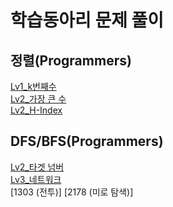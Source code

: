 # 학습동아리 문제 풀이

## 정렬(Programmers)
[Lv1_k번째수](https://github.com/mobis-sw/JaeHyun/blob/main/정렬/prg42748.cpp)  
[Lv2_가장 큰 수](https://github.com/mobis-sw/JaeHyun/blob/main/정렬/prg42746.cpp)  
[Lv2_H-Index](https://github.com/mobis-sw/JaeHyun/blob/main/정렬/prg42747.cpp)  

## DFS/BFS(Programmers)
[Lv2_타겟 넘버](https://github.com/mobis-sw/JaeHyun/blob/main/DFS%2CBFS/prg43165.cpp)  
[Lv3_네트워크](https://github.com/mobis-sw/JaeHyun/blob/main/DFS%2CBFS/prg43162.cpp)  
[1303 (전투)] 
[2178 (미로 탐색)] 
